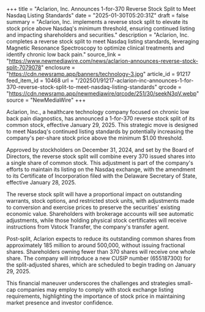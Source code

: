 +++
title = "Aclarion, Inc. Announces 1-for-370 Reverse Stock Split to Meet Nasdaq Listing Standards"
date = "2025-01-30T05:20:31Z"
draft = false
summary = "Aclarion, Inc. implements a reverse stock split to elevate its stock price above Nasdaq's minimum threshold, ensuring continued listing and impacting shareholders and securities."
description = "Aclarion, Inc. completes a reverse stock split to meet Nasdaq listing standards, leveraging Magnetic Resonance Spectroscopy to optimize clinical treatments and identify chronic low back pain."
source_link = "https://www.newmediawire.com/news/aclarion-announces-reverse-stock-split-7079078"
enclosure = "https://cdn.newsramp.app/banners/technology-3.jpg"
article_id = 91217
feed_item_id = 10468
url = "/202501/91217-aclarion-inc-announces-1-for-370-reverse-stock-split-to-meet-nasdaq-listing-standards"
qrcode = "https://cdn.newsramp.app/newmediawire/qrcode/251/30/seekN3qV.webp"
source = "NewMediaWire"
+++

<p>Aclarion, Inc., a healthcare technology company focused on chronic low back pain diagnostics, has announced a 1-for-370 reverse stock split of its common stock, effective January 29, 2025. This strategic move is designed to meet Nasdaq's continued listing standards by potentially increasing the company's per-share stock price above the minimum $1.00 threshold.</p><p>Approved by stockholders on December 31, 2024, and set by the Board of Directors, the reverse stock split will combine every 370 issued shares into a single share of common stock. This adjustment is part of the company's efforts to maintain its listing on the Nasdaq exchange, with the amendment to its Certificate of Incorporation filed with the Delaware Secretary of State, effective January 28, 2025.</p><p>The reverse stock split will have a proportional impact on outstanding warrants, stock options, and restricted stock units, with adjustments made to conversion and exercise prices to preserve the securities' existing economic value. Shareholders with brokerage accounts will see automatic adjustments, while those holding physical stock certificates will receive instructions from Vstock Transfer, the company's transfer agent.</p><p>Post-split, Aclarion expects to reduce its outstanding common shares from approximately 185 million to around 500,000, without issuing fractional shares. Shareholders owning fewer than 370 shares will receive one whole share. The company will introduce a new CUSIP number (655187300) for the split-adjusted shares, which are scheduled to begin trading on January 29, 2025.</p><p>This financial maneuver underscores the challenges and strategies small-cap companies may employ to comply with stock exchange listing requirements, highlighting the importance of stock price in maintaining market presence and investor confidence.</p>